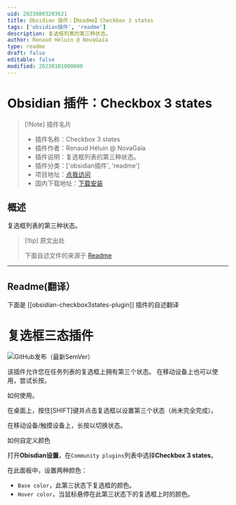 ```yaml
---
uid: 20230803203621
title: Obsidian 插件：【Readme】Checkbox 3 states
tags: ['obsidian插件', 'readme']
description: 复选框列表的第三种状态。
author: Renaud Héluin @ NovaGaïa
type: readme
draft: false
editable: false
modified: 20230101000000
---
```


# Obsidian 插件：Checkbox 3 states

> [!Note] 插件名片
> - 插件名称：Checkbox 3 states
> - 插件作者：Renaud Héluin @ NovaGaïa
> - 插件说明：复选框列表的第三种状态。
> - 插件分类：['obsidian插件', 'readme']
> - 项目地址：[点我访问](https://github.com/hrenaud/obsidian-checkbox3states-plugin)
> - 国内下载地址：[下载安装](https://pkmer.cn/products/plugin/pluginMarket/?obsidian-checkbox3states-plugin)

## 概述

复选框列表的第三种状态。



> [!tip] 原文出处
> 
>下面自述文件的来源于 [Readme](https://ghproxy.net/https://raw.githubusercontent.com/hrenaud/obsidian-checkbox3states-plugin/main/README.md)
> 

---

## Readme(翻译）

下面是 [[obsidian-checkbox3states-plugin]] 插件的自述翻译


# 复选框三态插件

![GitHub发布（最新SemVer）](https://img.shields.io/github/v/release/hrenaud/obsidian-checkbox3states-plugin?style=for-the-badge&sort=semver)

该插件允许您在任务列表的复选框上拥有第三个状态。
在移动设备上也可以使用，尝试长按。

如何使用。

在桌面上，按住[SHIFT]键并点击复选框以设置第三个状态（尚未完全完成）。

在移动设备/触摸设备上，长按以切换状态。

如何自定义颜色

打开**Obisdian设置**，在`Community plugins`列表中选择**Checkbox 3 states**。

在此面板中，设置两种颜色：

-   `Base color`，此第三状态下复选框的颜色。
-   `Hover color`，当鼠标悬停在此第三状态下的复选框上时的颜色。



